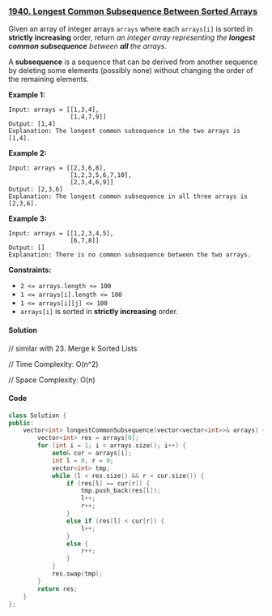 ### [1940. Longest Common Subsequence Between Sorted Arrays](https://leetcode.com/problems/longest-common-subsequence-between-sorted-arrays/)

Given an array of integer arrays `arrays` where each `arrays[i]` is sorted in **strictly increasing** order, return *an integer array representing the **longest common subsequence** between **all** the arrays*.

A **subsequence** is a sequence that can be derived from another sequence by deleting some elements (possibly none) without changing the order of the remaining elements.

 

**Example 1:**

```
Input: arrays = [[1,3,4],
                 [1,4,7,9]]
Output: [1,4]
Explanation: The longest common subsequence in the two arrays is [1,4].
```

**Example 2:**

```
Input: arrays = [[2,3,6,8],
                 [1,2,3,5,6,7,10],
                 [2,3,4,6,9]]
Output: [2,3,6]
Explanation: The longest common subsequence in all three arrays is [2,3,6].
```

**Example 3:**

```
Input: arrays = [[1,2,3,4,5],
                 [6,7,8]]
Output: []
Explanation: There is no common subsequence between the two arrays.
```

 

**Constraints:**

- `2 <= arrays.length <= 100`
- `1 <= arrays[i].length <= 100`
- `1 <= arrays[i][j] <= 100`
- `arrays[i]` is sorted in **strictly increasing** order.

#### Solution

// similar with 23. Merge k Sorted Lists

// Time Complexity: O(n^2)

// Space Complexity: O(n)

#### Code

```c++
class Solution {
public:
    vector<int> longestCommonSubsequence(vector<vector<int>>& arrays) {
        vector<int> res = arrays[0];
        for (int i = 1; i < arrays.size(); i++) {
            auto& cur = arrays[i];
            int l = 0, r = 0;
            vector<int> tmp;
            while (l < res.size() && r < cur.size()) {
                if (res[l] == cur[r]) {
                    tmp.push_back(res[l]);
                    l++;
                    r++;
                }
                else if (res[l] < cur[r]) {
                    l++;
                }
                else {
                    r++;
                }
            }
            res.swap(tmp);
        }
        return res;
    }
};
```




